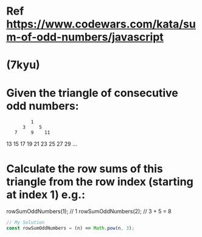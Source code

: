 # Ref https://www.codewars.com/kata/sum-of-odd-numbers/javascript

# (7kyu)

# Given the triangle of consecutive odd numbers:

             1
          3     5
       7     9    11
   13    15    17    19
21    23    25    27    29
...
# Calculate the row sums of this triangle from the row index (starting at index 1) e.g.:

rowSumOddNumbers(1); // 1
rowSumOddNumbers(2); // 3 + 5 = 8

```javascript
// My Solution
const rowSumOddNumbers = (n) => Math.pow(n, 3);
```